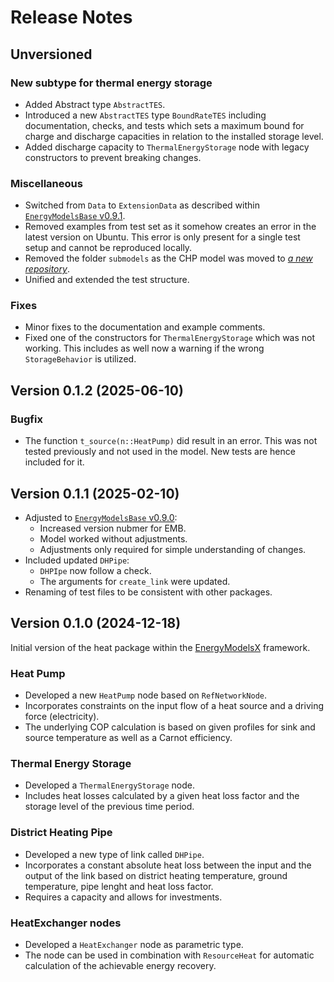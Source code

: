 # Release Notes

## Unversioned

### New subtype for thermal energy storage

* Added Abstract type `AbstractTES`.
* Introduced a new `AbstractTES` type `BoundRateTES` including documentation, checks, and tests which sets a maximum bound for charge and discharge capacities in relation to the installed storage level.
* Added discharge capacity to `ThermalEnergyStorage` node with legacy constructors to prevent breaking changes.

### Miscellaneous

* Switched from `Data` to `ExtensionData` as described within [`EnergyModelsBase` v0.9.1](https://github.com/EnergyModelsX/EnergyModelsBase.jl/releases/tag/v0.9.1).
* Removed examples from test set as it somehow creates an error in the latest version on Ubuntu.
  This error is only present for a single test setup and cannot be reproduced locally.
* Removed the folder `submodels` as the CHP model was moved to *[a new repository](https://github.com/iDesignRES/CHP_modelling)*.
* Unified and extended the test structure.

### Fixes

* Minor fixes to the documentation and example comments.
* Fixed one of the constructors for `ThermalEnergyStorage` which was not working.
  This includes as well now a warning if the wrong `StorageBehavior` is utilized.

## Version 0.1.2 (2025-06-10)

### Bugfix

* The function `t_source(n::HeatPump)` did result in an error.
  This was not tested previously and not used in the model.
  New tests are hence included for it.

## Version 0.1.1 (2025-02-10)

* Adjusted to [`EnergyModelsBase` v0.9.0](https://github.com/EnergyModelsX/EnergyModelsBase.jl/releases/tag/v0.9.0):
  * Increased version nubmer for EMB.
  * Model worked without adjustments.
  * Adjustments only required for simple understanding of changes.
* Included updated `DHPipe`:
  * `DHPIpe` now follow a check.
  * The arguments for `create_link` were updated.
* Renaming of test files to be consistent with other packages.

## Version 0.1.0 (2024-12-18)

Initial version of the heat package within the [EnergyModelsX](https://github.com/EnergyModelsX) framework.

### Heat Pump

* Developed a new `HeatPump` node based on `RefNetworkNode`.
* Incorporates constraints on the input flow of a heat source and a driving force (electricity).
* The underlying COP calculation is based on given profiles for sink and source temperature as well as a Carnot efficiency.

### Thermal Energy Storage

* Developed a `ThermalEnergyStorage` node.
* Includes heat losses calculated by a given heat loss factor and the storage level of the previous time period.

### District Heating Pipe

* Developed a new type of link called `DHPipe`.
* Incorporates a constant absolute heat loss between the input and the output of the link based on district heating temperature, ground temperature, pipe lenght and heat loss factor.
* Requires a capacity and allows for investments.

### HeatExchanger nodes

* Developed a `HeatExchanger` node as parametric type.
* The node can be used in combination with `ResourceHeat` for automatic calculation of the achievable energy recovery.
